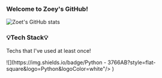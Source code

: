 ### Welcome to Zoey's GitHub!

![Zoet's GitHub stats](https://github-readme-stats.vercel.app/api?username=zoeyoon&theme=github_dark&show_icons=true)

<h3> 💡Tech Stack💡 </h3>

<p> Techs that I've used at least once! </p>

<p>
          ![](https://img.shields.io/badge/Python - 3766AB?style=flat-square&logo=Python&logoColor=white"/></a>&nbsp)
</p>
